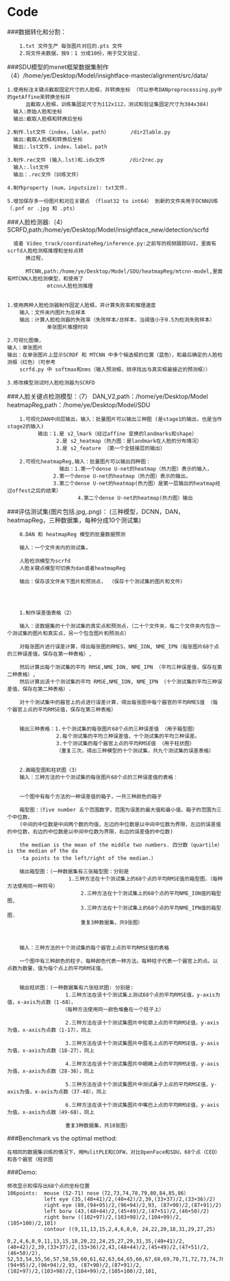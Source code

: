 # Code
###数据转化和分割：

   		1.txt 文件生产 每张图片对应的.pts 文件
		2.将文件夹数据，按9：1 分成10份，用于交叉验证.


###SDU模型的mxnet框架数据集制作（4）/home/ye/Desktop/Model/insightface-master/alignment/src/data/

	1.使用标注关键点截取固定尺寸的人脸框，并转换坐标 （可以参考DANpreprocessing.py中的getAffine来转换坐标并
          且截取人脸框，训练集固定尺寸为112x112，测试和验证集固定尺寸为384x384)
	  输入:原始人脸和坐标
	  输出:截取人脸框和转换后坐标

	2.制作.lst文件（index，lable，path）       /dir2lable.py
	  输出:截取人脸框和转换后坐标
	  输出:.lst文件，index，label，path

	3.制作.rec文件 (输入.lst)和.idx文件        /dir2rec.py
	  输入:.lst文件
	  输出：.rec文件（训练文件）

	4.制作property (num，inputsize): txt文件.

	5.增加保存多一份图片和对应关键点 （float32 to int64） 到新的文件夹用于DCNN训练（.pnf or .jpg 和 .pts） 




###人脸检测器:（4）
          SCRFD,path:/home/ye/Desktop/Model/insightface_new/detection/scrfd

	  或者 Video_track/coordinateReg/inference.py:之前写的视频跟踪GUI，里面有scrfd人脸检测框推理和坐标点转
          换过程，

          MTCNN,path:/home/ye/Desktop/Model/SDU/heatmapReg/mtcnn-model,里面有MTCNN人脸检测模型，和使用了
	             mtcnn人脸检测推理  


	1.使用两种人脸检测器制作固定人脸框，并计算失败率和推理速度
  		输入：文件夹内图片为总样本
  		输出：计算人脸检测器的失败率（失败样本/总样本，当阈值小于0.5为检测失败样本）
      		     单张图片推理时间

	2.可视化图像，
	输入：单张图片
	输出：在单张图片上显示SCRDF 和 MTCNN 中多个候选框的位置（蓝色），和最后确定的人脸检测框（红色）（可参考
        scrfd.py 中 softmax和nms（输入预测框，排序找出与真实框最接近的预测框））

	3.修改模型测试时人脸检测器为SCRFD


###人脸关键点检测模型：（7）
	           DAN_V2,path：/home/ye/Desktop/Model
		   heatmapReg,path：/home/ye/Desktop/Model/SDU

        1.可视化DAN中间层输出，输入：批量图片可以输出三种图 (是stage1的输出，也是当作stage2的输入)
		      输出：1.是 s2_lmark（经过affine 变换的landmarks和shape）
		            2.是 s2_heatmap（热力图：是landmark在人脸的分布情况）
		            3.是 s2_feature （第一个全链接层的输出）

        2.可视化heatmapReg,输入：批量图片可以输出四种图：
                     输出：1.第一个dense U-net的heatmap（热力图）表示的输入，
		           2.第一个dense U-net的heatmap（热力图）表示的输出，
	 	           3.第二个dense U-net的heatmap(热力图）是第一层输出的heatmap经过offest之后的结果）
                           4.第二个dense U-net的heatmap(热力图）输出
 

###评估测试集(图片包括.jpg,.png)：
	    (三种模型，DCNN，DAN，heatmapReg，三种数据集，每种分成10个测试集)

		0.DAN 和 heatmapReg 模型的批量数据预测
		
		输入：一个文件夹内的测试集，
		
		人脸检测模型为scrfd	
		人脸关键点模型可切换为dan或者heatmapReg
		
		输出：保存该文件夹下图片和预测点， （保存十个测试集的图片和文件）
	


		
        1.制作误差值表格（2）

		输入：该数据集的十个测试集的真实点和预测点，（二十个文件夹，每二个文件夹内包含一个测试集的图片和真实点，另一个包含图片和预测点）

		对每张图片进行误差计算，得出每张图的RMES，NME_ION, NME_IPN（每张图片68个点的三种误差值，保存在第一种表格）,

		然后计算出每个测试集的平均 RMSE,NME_ION, NME_IPN （平均三种误差值，保存在第二种表格）,
		然后计算出该十个测试集的平均 RMSE,NME_ION, NME_IPN （十个测试集的平均三种误差值，保存在第二种表格）.

		对十个测试集中的器官上的点进行误差计算，得出每张图中每个器官的平均RMES值 （每个器官上点的平均RMSE值，保存在第三种表格）


		输出三种表格：1.十个测试集的每张图片68个点的三种误差值 （用于箱型图）
            	    2.每个测试集的平均三种误差值，十个测试集的平均三种误差。
            	    3.十个测试集的每个器官上点的平均RMSE值 （用于柱状图）
					（重复三次，得出三种模型的十个测试集，共九个测试集的误差表格）


        2.画箱型图和柱状图（3）
		输入：三种方法的十个测试集的每张图片68个点的三种误差值的表格：


		一个图中有每个方法的一种误差值的箱子，一共三种颜色的箱子

		箱型图：（five number 五个范围数字，范围为误差的最大值和最小值，箱子的范围为三个中位数，
		(中间的中位数是中间两个数的均值，左边的中位数是以中间中位数为界限，左边的误差值的中位数，右边的中位数是以中间中位数为界限，右边的误差值的中位数)

		the median is the mean of the middle two numbers. 四分数（quartile）is the median of the da
        -ta points to the left/right of the median.）

		输出箱型图：（一种数据集有三张箱型图：分别是 
					    1.三种方法在十个测试集上的68个点的平均RMSE值的箱型图，（每种方法使用同一种符号）
			  	            2.三种方法在十个测试集上的68个点的平均NME_ION值的箱型图,
			  	            3.三种方法在十个测试集上的68个点的平均NME_IPN值的箱型图.
 			  	            重复3种数据集，共9张图）



		输入：三种方法的十个测试集的每个器官上点的平均RMSE值的表格

		一个图中有三种颜色的柱子，每种颜色代表一种方法。每种柱子代表一个器官上的点。以点数为数量，值为每个点上的平均RMSE值。


		输出柱状图：(一种数据集有六张柱状图: 分别是:
					   1.三种方法在该十个测试集上测试68个点的平均RMSE值，y-axis为值，x-axis为点数（1-68），
					  （每种方法使用同一颜色堆叠在一个柱子上）

					   2.三种方法在该十个测试集图片中轮廓上点的平均RMSE值，y-axis为值，x-axis为点数（1-17），同上

					   3.三种方法在该十个测试集图片中眉毛上点的平均RMSE值，y-axis为值，x-axis为点数（18-27），同上

					   4.三种方法在该十个测试集图片中眼睛上点的平均RMSE值，y-axis为值，x-axis为点数（28-36），同上

					   5.三种方法在该十个测试集图片中测试鼻子上点的平均RMSE值，y-axis为值，x-axis为点数（37-48），同上

					   6.三种方法在该十个测试集图片中嘴巴上点的平均RMSE值，y-axis为值，x-axis为点数（49-68），同上

					   重复3种数据集，共18张图）


###Benchmark vs the optimal method:

	在相同的数据集训练的情况下，用MulitPLE和COFW，对比OpenFace和SDU，68个点（CED）和各个器官（柱状图


###Demo:

	修改显示和保存出68个点的坐标位置 
	106points: 	mouse (52-71) nose（72,73,74,78,79,80,84,85,86）
        		left eye (35,(40+41)/2,(40+42)/2,39,(33+37)/2,(33+36)/2)
        	   	right eye (89,(94+95)/2,(96+94)/2,93, (87+90)/2,(87+91)/2) 
           		left borw (43,(48+44)/2,(45+49)/2,(47+51)/2,(46+50)/2)
           		right borw ((102+97)/2,(103+98)/2,(104+99)/2,(105+100)/2,101)
           		contour ((9,11,13,15,2,4,6,8,0, 24,22,20,18,31,29,27,25)

	0,2,4,6,8,9,11,13,15,18,20,22,24,25,27,29,31,35,(40+41)/2,(40+42)/2,39,(33+37)/2,(33+36)/2,43,(48+44)/2,(45+49)/2,(47+51)/2,(46+50)/2), 	
	52,53,54,55,56,57,58,59,60,61,62,63,64,65,66,67,68,69,70,71,72,73,74,78,79,80,84,85,86,87,89,(94+95)/2,(96+94)/2,93, (87+90)/2,(87+91)/2,	
	(102+97)/2,(103+98)/2,(104+99)/2,(105+100)/2,101,


